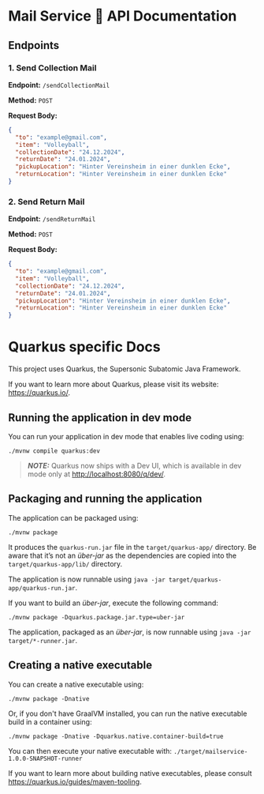 # Mail Service 📧 API Documentation

## Endpoints

### 1. Send Collection Mail

**Endpoint:** `/sendCollectionMail`

**Method:** `POST`

**Request Body:**

```json
{
  "to": "example@gmail.com",
  "item": "Volleyball",
  "collectionDate": "24.12.2024",
  "returnDate": "24.01.2024",
  "pickupLocation": "Hinter Vereinsheim in einer dunklen Ecke",
  "returnLocation": "Hinter Vereinsheim in einer dunklen Ecke"
}
```

### 2. Send Return Mail

**Endpoint:** `/sendReturnMail`

**Method:** `POST`

**Request Body:**

```json
{
  "to": "example@gmail.com",
  "item": "Volleyball",
  "collectionDate": "24.12.2024",
  "returnDate": "24.01.2024",
  "pickupLocation": "Hinter Vereinsheim in einer dunklen Ecke",
  "returnLocation": "Hinter Vereinsheim in einer dunklen Ecke"
}
```

# Quarkus specific Docs

This project uses Quarkus, the Supersonic Subatomic Java Framework.

If you want to learn more about Quarkus, please visit its website: <https://quarkus.io/>.

## Running the application in dev mode

You can run your application in dev mode that enables live coding using:

```shell script
./mvnw compile quarkus:dev
```

> **_NOTE:_**  Quarkus now ships with a Dev UI, which is available in dev mode only at <http://localhost:8080/q/dev/>.

## Packaging and running the application

The application can be packaged using:

```shell script
./mvnw package
```

It produces the `quarkus-run.jar` file in the `target/quarkus-app/` directory.
Be aware that it’s not an _über-jar_ as the dependencies are copied into the `target/quarkus-app/lib/` directory.

The application is now runnable using `java -jar target/quarkus-app/quarkus-run.jar`.

If you want to build an _über-jar_, execute the following command:

```shell script
./mvnw package -Dquarkus.package.jar.type=uber-jar
```

The application, packaged as an _über-jar_, is now runnable using `java -jar target/*-runner.jar`.

## Creating a native executable

You can create a native executable using:

```shell script
./mvnw package -Dnative
```

Or, if you don't have GraalVM installed, you can run the native executable build in a container using:

```shell script
./mvnw package -Dnative -Dquarkus.native.container-build=true
```

You can then execute your native executable with: `./target/mailservice-1.0.0-SNAPSHOT-runner`

If you want to learn more about building native executables, please consult <https://quarkus.io/guides/maven-tooling>.


